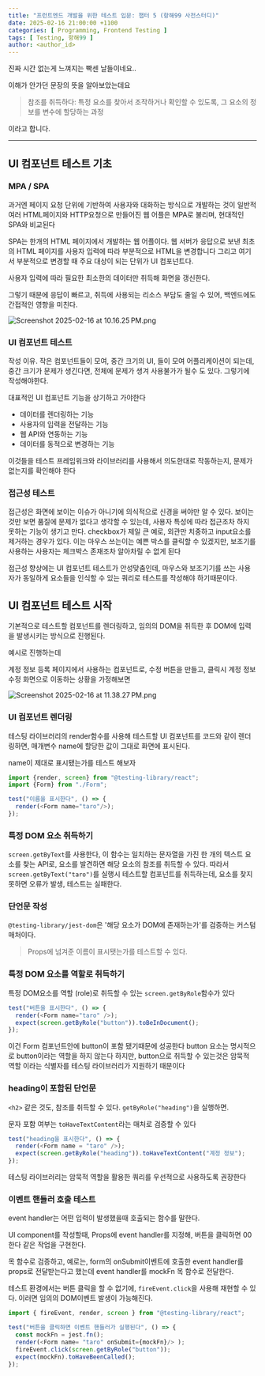 ```yaml
---
title: "프런트엔드 개발을 위한 테스트 입문: 챕터 5 (항해99 사전스터디)"
date: 2025-02-16 21:00:00 +1100
categories: [ Programming, Frontend Testing ]
tags: [ Testing, 항해99 ]
author: <author_id>   
---
```


진짜 시간 없는게 느껴지는 빡센 날들이네요..


이해가 안가던 문장의 뜻을 알아보았는데요
> 참조를 취득하다: 특정 요소를 찾아서 조작하거나 확인할 수 있도록, 그 요소의 정보를 변수에 할당하는 과정

이라고 합니다.

--- 

## UI 컴포넌트 테스트 기초 

### MPA / SPA

과거엔 페이지 요청 단위에 기반하여 사용자와 대화하는 방식으로 개발하는 것이 일반적
여러 HTML페이지와 HTTP요청으로 만들어진 웹 어플은 MPA로 불리며, 현대적인 SPA와 비교된다 

SPA는 한개의 HTML 페이지에서 개발하는 웹 어플이다. 
웹 서버가 응답으로 보낸 최초의 HTML 페이지를 사용자 입력에 따라 부분적으로 HTML을 변경합니다
그리고 여기서 부분적으로 변경할 때 주요 대상이 되는 단위가 UI 컴포넌트다.

사용자 입력에 따라 필요한 최소한의 데이터만 취득해 화면을 갱신한다.

그렇기 때문에 응답이 빠르고, 취득에 사용되는 리소스 부담도 줄일 수 있어, 백엔드에도 간접적인 영향을 미친다.

![Screenshot 2025-02-16 at 10.16.25 PM.png](../assets/img/screenshots/frontend-testing/Screenshot%202025-02-16%20at%2010.16.25%E2%80%AFPM.png)

### UI 컴포넌트 테스트

작성 이유. 작은 컴포넌트들이 모여, 중간 크기의 UI, 들이 모여 어플리케이션이 되는데, 중간 크기가 문제가 생긴다면, 전체에 문제가 생겨 사용불가가 될수 도 있다.
그렇기에 작성해야한다. 

대표적인 UI 컴포넌트 기능을 상기하고 가야한다

- 데이터를 렌더링하는 기능
- 사용자의 입력을 전달하는 기능
- 웹 API와 연동하는 기능
- 데이터를 동적으로 변경하는 기능

이것들을 테스트 프레임워크와 라이브러리를 사용해서 의도한대로 작동하는지, 문제가 없는지를 확인해야 한다

### 접근성 테스트

접근성은 화면에 보이는 이슈가 아니기에 의식적으로 신경을 써야만 알 수 있다.
보이는 것만 보면 품질에 문제가 없다고 생각할 수 있는데,
사용자 특성에 따라 접근조차 하지 못하는 기능이 생기고 만다.
checkbox가 제일 큰 예로, 외관만 치중하고 input요소를 제거하는 경우가 있다.
이는 마우스 쓰는이는 예쁜 박스를 클릭할 수 있겠지만, 보조기를 사용하는 사용자는 체크박스 존재조차 알아차릴 수 없게 된다

접근성 향상에는 UI 컴포넌트 테스트가 안성맞춤인데, 마우스와 보조기기를 쓰는 사용자가 동일하게 요소들을 인식할 수 있는 쿼리로
테스트를 작성해야 하기때문이다.
 
## UI 컴포넌트 테스트 시작

기본적으로 테스트할 컴포넌트를 렌더링하고, 임의의 DOM을 취득한 후 DOM에 입력을 발생시키는 방식으로 진행된다.

예시로 진행하는데

계정 정보 등록 페이지에서 사용하는 컴포넌트로, 수정 버튼을 만들고, 클릭시 계정 정보 수정 화면으로 이동하는 상황을 가정해보면

![Screenshot 2025-02-16 at 11.38.27 PM.png](../assets/img/screenshots/frontend-testing/Screenshot%202025-02-16%20at%2011.38.27%E2%80%AFPM.png)

### UI 컴포넌트 렌더링

테스팅 라이브러리의 render함수를 사용해 테스트할 UI 컴포넌트를 코드와 같이 렌더링하면, 매개변수 name에 할당한 값이 그대로 화면에 표시된다.

name이 제대로 표시됐는가를 테스트 해보자
```typescript
import {render, screen} from "@testing-library/react";
import {Form} from "./Form";

test("이름을 표시한다", () => {
  render(<Form name="taro"/>);
});
```

### 특정 DOM 요소 취득하기

```screen.getByText```를 사용한다, 이 함수는 일치하는 문자열을 가진 한 개의 텍스트 요소를 찾는 API로, 요소를 발견하면 해당 요소의 참조를 취득할 수 있다.
따라서 ```screen.getByText("taro")```를 실행시 테스트할 컴포넌트를 취득하는데, 요소를 찾지못하면 오류가 발생, 테스트는 실패한다. 

### 단언문 작성

```@testing-library/jest-dom```은 '해당 요소가 DOM에 존재하는가'를 검증하는 커스텀 매처이다.
> Props에 넘겨준 이름이 표시됏는가를 테스트할 수 있다.

### 특정 DOM 요소를 역할로 취득하기

특정 DOM요소를 역할 (role)로 취득할 수 있는 ```screen.getByRole```함수가 있다
```typescript
test("버튼을 표시한다", () => {
  render(<Form name="taro" />);
  expect(screen.getByRole("button")).toBeInDocument();
});
```

이건 Form 컴포넌트안에 button이 포함 됐기때문에 성공한다
button 요소는 명시적으로 button이라는 역할을 하지 않는다
하지만, button으로 취득할 수 있는것은 암묵적 역할 이라는 식별자를 테스팅 라이브러리가 지원하기 때문이다

### heading이 포함된 단언문

```<h2>``` 같은 것도, 참조를 취득할 수 있다.
```getByRole("heading")```을 실행하면.


문자 포함 여부는 ```toHaveTextContent```라는 매처로 검증할 수 있다

```typescript
test("heading을 표시한다", () => {
  render(<Form name = "taro" />);
  expect(screen.getByRole("heading")).toHaveTextContent("계정 정보");
});
```

테스팅 라이브러리는 암묵적 역할을 활용한 쿼리를 우선적으로 사용하도록 권장한다

### 이벤트 핸들러 호출 테스트

event handler는 어떤 입력이 발생했을때 호출되는 함수를 말한다.

UI component를 작성할때, Props에 event handler를 지정해, 버튼을 클릭하면 00한다 같은 작업을 구현한다.

목 함수로 검증하고, 예로는, form의 onSubmit이벤트에 호출한 event handler를 props로 전달받는다고 했는데
event handler를 mockFn 목 함수로 전달한다.


테스트 환경에서는 버튼 클릭을 할 수 없기에, ```fireEvent.click```을 사용해 재현할 수 있다.
이러면 임의의 DOM이벤트 발생이 가능해진다.
 
```typescript
import { fireEvent, render, screen } from "@testing-library/react";

test("버튼을 클릭하면 이벤트 핸들러가 실행된다", () => {
  const mockFn = jest.fn();
  render(<Form name= "taro" onSubmit={mockFn}/> );
  fireEvent.click(screen.getByRole("button"));
  expect(mockFn).toHaveBeenCalled();
});
```
